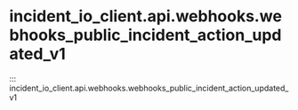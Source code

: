 # incident_io_client.api.webhooks.webhooks_public_incident_action_updated_v1

::: incident_io_client.api.webhooks.webhooks_public_incident_action_updated_v1
